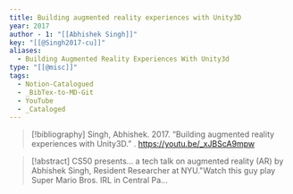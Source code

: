 ```yaml
---
title: Building augmented reality experiences with Unity3D
year: 2017
author - 1: "[[Abhishek Singh]]"
key: "[[@Singh2017-cu]]"
aliases:
  - Building Augmented Reality Experiences With Unity3d
type: "[[@misc]]"
tags:
  - Notion-Catalogued
  - _BibTex-to-MD-Git
  - YouTube
  - _Cataloged
---
```


> [!bibliography]
> Singh, Abhishek. 2017. “Building augmented reality experiences with Unity3D.” . https://youtu.be/_xJBScA9mpw

> [!abstract]
> CS50 presents... a tech talk on augmented reality (AR) by Abhishek Singh, Resident Researcher at NYU."Watch this guy play Super Mario Bros. IRL in Central Pa...